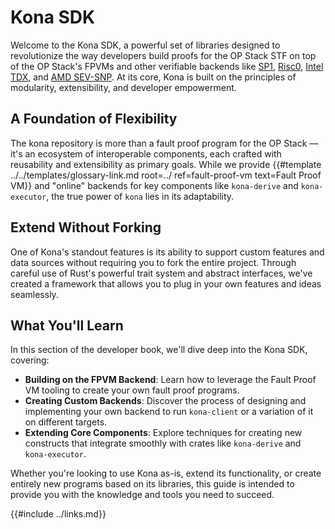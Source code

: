 # Kona SDK

Welcome to the Kona SDK, a powerful set of libraries designed to revolutionize the way developers build proofs for the
OP Stack STF on top of the OP Stack's FPVMs and other verifiable backends like [SP1][sp1], [Risc0][rzero], 
[Intel TDX][tdx], and [AMD SEV-SNP][sev-snp]. At its core, Kona is built on the principles of modularity, extensibility,
and developer empowerment.

## A Foundation of Flexibility

The kona repository is more than a fault proof program for the OP Stack — it's an ecosystem of interoperable components,
each crafted with reusability and extensibility as primary goals. While we provide 
{{#template ../../templates/glossary-link.md root=../ ref=fault-proof-vm text=Fault Proof VM}} and "online" backends
for key components like `kona-derive` and `kona-executor`, the true power of `kona` lies in its adaptability.

## Extend Without Forking

One of Kona's standout features is its ability to support custom features and data sources without requiring you to fork
the entire project. Through careful use of Rust's powerful trait system and abstract interfaces, we've created a 
framework that allows you to plug in your own features and ideas seamlessly. 

## What You'll Learn

In this section of the developer book, we'll dive deep into the Kona SDK, covering:
* **Building on the FPVM Backend**: Learn how to leverage the Fault Proof VM tooling to create your own fault proof programs.
* **Creating Custom Backends**: Discover the process of designing and implementing your own backend to run `kona-client` or a variation of it on different targets.
* **Extending Core Components**: Explore techniques for creating new constructs that integrate smoothly with crates like `kona-derive` and `kona-executor`.

Whether you're looking to use Kona as-is, extend its functionality, or create entirely new programs based on its libraries,
this guide is intended to provide you with the knowledge and tools you need to succeed.

[sp1]: https://github.com/succinctlabs/sp1
[rzero]: https://github.com/risc0/risc0 
[tdx]: https://www.intel.com/content/www/us/en/developer/tools/trust-domain-extensions/documentation.html
[sev-snp]: https://www.amd.com/en/developer/sev.html

{{#include ../links.md}}
